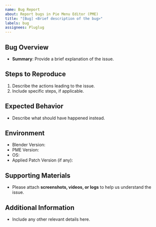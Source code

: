 ```yaml
---
name: Bug Report
about: Report bugs in Pie Menu Editor (PME)
title: "[Bug] <Brief description of the bug>"
labels: bug
assignees: Pluglug
---
```


## Bug Overview
- **Summary**: Provide a brief explanation of the issue.

## Steps to Reproduce
1. Describe the actions leading to the issue.
2. Include specific steps, if applicable.

## Expected Behavior
- Describe what should have happened instead.

## Environment
- Blender Version:
- PME Version:
- OS:
- Applied Patch Version (if any):

## Supporting Materials
- Please attach **screenshots, videos, or logs** to help us understand the issue.

## Additional Information
- Include any other relevant details here.
